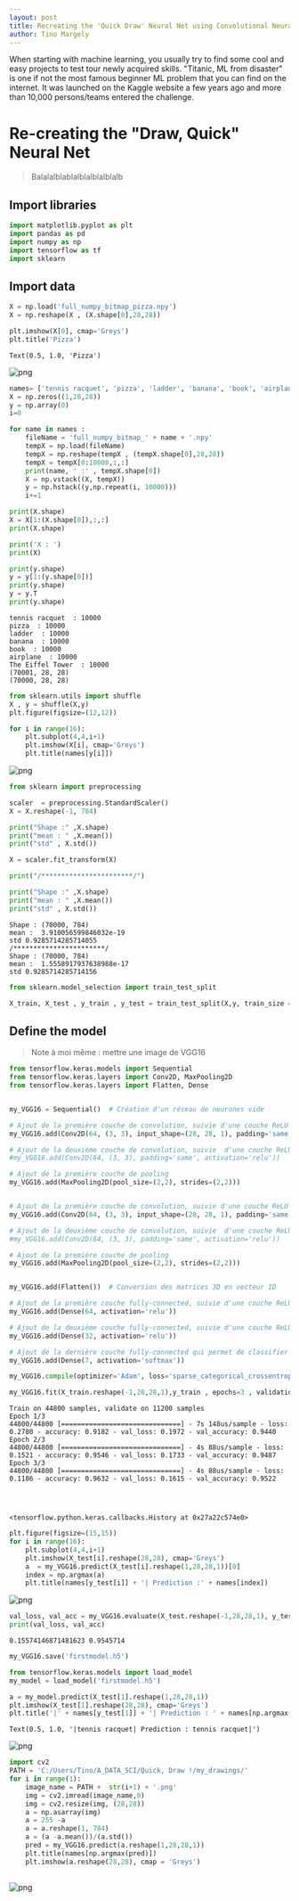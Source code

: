```yaml
---
layout: post
title: Recreating the 'Quick Draw' Neural Net using Convolutional Neural Netwrok
author: Tino Margely
---
```


When starting with machine learning, you usually try to find some cool and easy projects to test tour newly acquired skills. "Titanic, ML from disaster" is one if not the most famous beginner ML problem that you can find on the internet.  It was launched on the Kaggle website a few years ago and more than 10,000 persons/teams entered the challenge.

# Re-creating the "Draw, Quick" Neural Net 

 > Balalalblablalblalblalblalb
 

## Import libraries


```python
import matplotlib.pyplot as plt
import pandas as pd
import numpy as np
import tensorflow as tf
import sklearn
```

## Import data




```python
X = np.load('full_numpy_bitmap_pizza.npy')
X = np.reshape(X , (X.shape[0],28,28))
```


```python
plt.imshow(X[0], cmap='Greys')
plt.title('Pizza')
```




    Text(0.5, 1.0, 'Pizza')




![png](/images/output_7_1.png)



```python
names= ['tennis racquet', 'pizza', 'ladder', 'banana', 'book', 'airplane', 'The Eiffel Tower']
X = np.zeros((1,28,28))
y = np.array(0)
i=0

for name in names :
    fileName = 'full_numpy_bitmap_' + name + '.npy'
    tempX = np.load(fileName)
    tempX = np.reshape(tempX , (tempX.shape[0],28,28))
    tempX = tempX[0:10000,:,:]
    print(name, ' :' , tempX.shape[0])
    X = np.vstack((X, tempX))
    y = np.hstack((y,np.repeat(i, 10000)))
    i+=1

print(X.shape)
X = X[1:(X.shape[0]),:,:]
print(X.shape)

print('X : ')
print(X)

print(y.shape)
y = y[1:(y.shape[0])]
print(y.shape)
y = y.T
print(y.shape)
```

    tennis racquet  : 10000
    pizza  : 10000
    ladder  : 10000
    banana  : 10000
    book  : 10000
    airplane  : 10000
    The Eiffel Tower  : 10000
    (70001, 28, 28)
    (70000, 28, 28)






```python
from sklearn.utils import shuffle
X , y = shuffle(X,y)
plt.figure(figsize=(12,12))

for i in range(16):
    plt.subplot(4,4,i+1)
    plt.imshow(X[i], cmap='Greys')
    plt.title(names[y[i]])
```


![png](/images/output_9_0.png)



```python
from sklearn import preprocessing
```


```python
scaler  = preprocessing.StandardScaler()
X = X.reshape(-1, 784)

print("Shape :" ,X.shape)
print("mean : " ,X.mean())
print("std" , X.std())

X = scaler.fit_transform(X)

print("/***********************/")

print("Shape :" ,X.shape)
print("mean : " ,X.mean())
print("std" , X.std())

```

    Shape : (70000, 784)
    mean :  3.910056599846032e-19
    std 0.9285714285714055
    /***********************/
    Shape : (70000, 784)
    mean :  1.5558917937638988e-17
    std 0.9285714285714156
    


```python
from sklearn.model_selection import train_test_split

X_train, X_test , y_train , y_test = train_test_split(X,y, train_size = 0.8)
```



## Define the model

> Note à moi même : mettre une image de VGG16


```python
from tensorflow.keras.models import Sequential
from tensorflow.keras.layers import Conv2D, MaxPooling2D
from tensorflow.keras.layers import Flatten, Dense


my_VGG16 = Sequential()  # Création d'un réseau de neurones vide 

# Ajout de la première couche de convolution, suivie d'une couche ReLU
my_VGG16.add(Conv2D(64, (3, 3), input_shape=(28, 28, 1), padding='same', activation='relu'))

# Ajout de la deuxième couche de convolution, suivie  d'une couche ReLU
#my_VGG16.add(Conv2D(64, (3, 3), padding='same', activation='relu'))

# Ajout de la première couche de pooling
my_VGG16.add(MaxPooling2D(pool_size=(2,2), strides=(2,2)))


# Ajout de la première couche de convolution, suivie d'une couche ReLU
my_VGG16.add(Conv2D(64, (3, 3), input_shape=(28, 28, 1), padding='same', activation='relu'))

# Ajout de la deuxième couche de convolution, suivie  d'une couche ReLU
#my_VGG16.add(Conv2D(64, (3, 3), padding='same', activation='relu'))

# Ajout de la première couche de pooling
my_VGG16.add(MaxPooling2D(pool_size=(2,2), strides=(2,2)))


my_VGG16.add(Flatten())  # Conversion des matrices 3D en vecteur 1D

# Ajout de la première couche fully-connected, suivie d'une couche ReLU
my_VGG16.add(Dense(64, activation='relu'))

# Ajout de la deuxième couche fully-connected, suivie d'une couche ReLU
my_VGG16.add(Dense(32, activation='relu'))

# Ajout de la dernière couche fully-connected qui permet de classifier
my_VGG16.add(Dense(7, activation='softmax'))
```


```python
my_VGG16.compile(optimizer='Adam', loss='sparse_categorical_crossentropy', metrics=['accuracy'])
```


```python
my_VGG16.fit(X_train.reshape(-1,28,28,1),y_train , epochs=3 , validation_split=0.2)
```

    Train on 44800 samples, validate on 11200 samples
    Epoch 1/3
    44800/44800 [==============================] - 7s 148us/sample - loss: 0.2780 - accuracy: 0.9182 - val_loss: 0.1972 - val_accuracy: 0.9440
    Epoch 2/3
    44800/44800 [==============================] - 4s 88us/sample - loss: 0.1521 - accuracy: 0.9546 - val_loss: 0.1733 - val_accuracy: 0.9487
    Epoch 3/3
    44800/44800 [==============================] - 4s 88us/sample - loss: 0.1186 - accuracy: 0.9632 - val_loss: 0.1615 - val_accuracy: 0.9522
    



    <tensorflow.python.keras.callbacks.History at 0x27a22c574e0>




```python
plt.figure(figsize=(15,15))
for i in range(16):
    plt.subplot(4,4,i+1)
    plt.imshow(X_test[i].reshape(28,28), cmap='Greys')
    a  = my_VGG16.predict(X_test[i].reshape(1,28,28,1))[0]
    index = np.argmax(a)
    plt.title(names[y_test[i]] + '| Prediction :' + names[index])

```


![png](/images/output_20_0.png)



```python
val_loss, val_acc = my_VGG16.evaluate(X_test.reshape(-1,28,28,1), y_test)
print(val_loss, val_acc)
```

    0.15574146871481623 0.9545714
    


```python
my_VGG16.save('firstmodel.h5')
```


```python
from tensorflow.keras.models import load_model
my_model = load_model('firstmodel.h5')
```


```python
a = my_model.predict(X_test[1].reshape(1,28,28,1))
plt.imshow(X_test[1].reshape(28,28), cmap='Greys')
plt.title('|' + names[y_test[1]] + '| Prediction : ' + names[np.argmax(a)] + '|')
```




    Text(0.5, 1.0, '|tennis racquet| Prediction : tennis racquet|')




![png](/images/output_24_1.png)



```python
import cv2
PATH = 'C:/Users/Tino/A_DATA_SCI/Quick, Draw !/my_drawings/'
for i in range(1):
    image_name = PATH +  str(i+1) + '.png'
    img = cv2.imread(image_name,0)
    img = cv2.resize(img, (28,28))
    a = np.asarray(img)
    a = 255 -a
    a = a.reshape(1, 784)
    a = (a -a.mean())/(a.std())
    pred = my_VGG16.predict(a.reshape(1,28,28,1))
    plt.title(names[np.argmax(pred)])
    plt.imshow(a.reshape(28,28), cmap = 'Greys')
    

```


![png](images/output_25_0.png)




